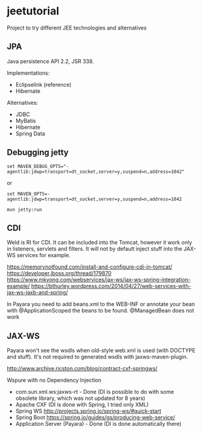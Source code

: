 # jeetutorial
Project to try different JEE technologies and alternatives

## JPA

Java persistence API 2.2, JSR 338.

Implementations:
    
 - Eclipselink (reference)
 - Hibernate
 
Alternatives:
 
 - JDBC
 - MyBatis
 - Hibernate
 - Spring Data


## Debugging jetty
`set MAVEN_DEBUG_OPTS="-agentlib:jdwp=transport=dt_socket,server=y,suspend=n,address=1042"`

or

`set MAVEN_OPTS=-agentlib:jdwp=transport=dt_socket,server=y,suspend=n,address=1042`

`mvn jetty:run`

## CDI

Weld is RI for CDI. It can be included into the Tomcat, however it work only in listeners, servlets and filters.
It will not by default inject stuff into the JAX-WS services for example.

https://memorynotfound.com/install-and-configure-cdi-in-tomcat/
https://developer.jboss.org/thread/179870
https://www.mkyong.com/webservices/jax-ws/jax-ws-spring-integration-example/
https://bthurley.wordpress.com/2014/04/27/web-services-with-jax-ws-jaxb-and-spring/

In Payara you need to add beans.xml to the WEB-INF or annotate your bean with @ApplicationScoped the beans to be found. 
@ManagedBean does not work 

## JAX-WS

Payara won't see the wsdls when old-style web.xml is used (with DOCTYPE and stuff).
It's not required to generated wsdls with jaxws-maven-plugin. 

http://www.archive.ricston.com/blog/contract-cxf-springws/

Wspure with no Dependency Injection
 - com.sun.xml.ws:jaxws-rt - Done (DI is possible to do with some obsolete library, which was not updated for 8 years)
 - Apache CXF (DI is done with Spring, I tried only XML)
 - Spring WS 
 http://projects.spring.io/spring-ws/#quick-start
 - Spring Boot
 https://spring.io/guides/gs/producing-web-service/
 - Application Server (Payara) - Done (DI is done automatically there)
 